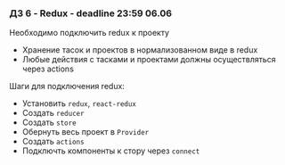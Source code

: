 ### **ДЗ 6 - Redux** - deadline 23:59 06.06

Необходимо подключить redux к проекту

* Хранение тасок и проектов в нормализованном виде в redux
* Любые действия с тасками и проектами должны осуществляться через actions

Шаги для подключения redux:
* Установить `redux`, `react-redux`
* Создать `reducer`
* Создать `store`
* Обернуть весь проект в `Provider`
* Создать `actions`
* Подключть компоненты к стору через `connect`
